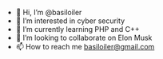 - 👋 Hi, I’m @basiloiler
- 👀 I’m interested in cyber security
- 🌱 I’m currently learning PHP and C++
- 💞️ I’m looking to collaborate on Elon Musk
- 📫 How to reach me basiloiler@gmail.com

<!---
basiloiler/basiloiler is a ✨ special ✨ repository because its `README.md` (this file) appears on your GitHub profile.
You can click the Preview link to take a look at your changes.
--->
